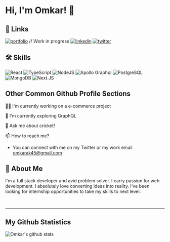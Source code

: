 # Hi, I'm Omkar! 👋

## 🔗 Links

[![portfolio](https://img.shields.io/badge/my_portfolio-000?style=for-the-badge&logo=ko-fi&logoColor=white)](https://omkarkulkarni.vercel.app/) // Work in progress
[![linkedin](https://img.shields.io/badge/linkedin-0A66C2?style=for-the-badge&logo=linkedin&logoColor=white)](https://www.linkedin.com/in/omkark45/)
[![twitter](https://img.shields.io/badge/twitter-1DA1F2?style=for-the-badge&logo=twitter&logoColor=white)](https://twitter.com/omkar_k45)

## 🛠 Skills

![React](https://img.shields.io/badge/React-20232A?style=for-the-badge&logo=react&logoColor=61DAFB)
![TypeScript](https://img.shields.io/badge/TypeScript-007ACC?style=for-the-badge&logo=typescript&logoColor=white)
![NodeJS](https://img.shields.io/badge/Node.js-339933?style=for-the-badge&logo=nodedotjs&logoColor=white)
![Apollo Graphql](https://img.shields.io/badge/Apollo%20GraphQL-311C87?&style=for-the-badge&logo=Apollo%20GraphQL&logoColor=white)
![PostgreSQL](https://img.shields.io/badge/PostgreSQL-316192?style=for-the-badge&logo=postgresql&logoColor=white)
![MongoDB](https://img.shields.io/badge/MongoDB-4EA94B?style=for-the-badge&logo=mongodb&logoColor=white)
![Next.JS](https://img.shields.io/badge/next.js-000000?style=for-the-badge&logo=nextdotjs&logoColor=white)

## Other Common Github Profile Sections

👩‍💻 I'm currently working on a e-commerce project

🧠 I'm currently exploring GraphQL

💬 Ask me about cricket!

📫 How to reach me?

- You can connect with me on my Twitter or my work email
  omkarak45@gmail.com

## 🚀 About Me

I'm a full stack developer and avid problem solver. I carry passion for web development. I absolutely love converting ideas into reality.
I've been looking for internship opportunities to take my skills to next level.

<br>
<hr>

## My Github Statistics

![Omkar's github stats](https://github-readme-stats.vercel.app/api?username=omkark45&theme=synthwave&show_icons=true)
<br>
